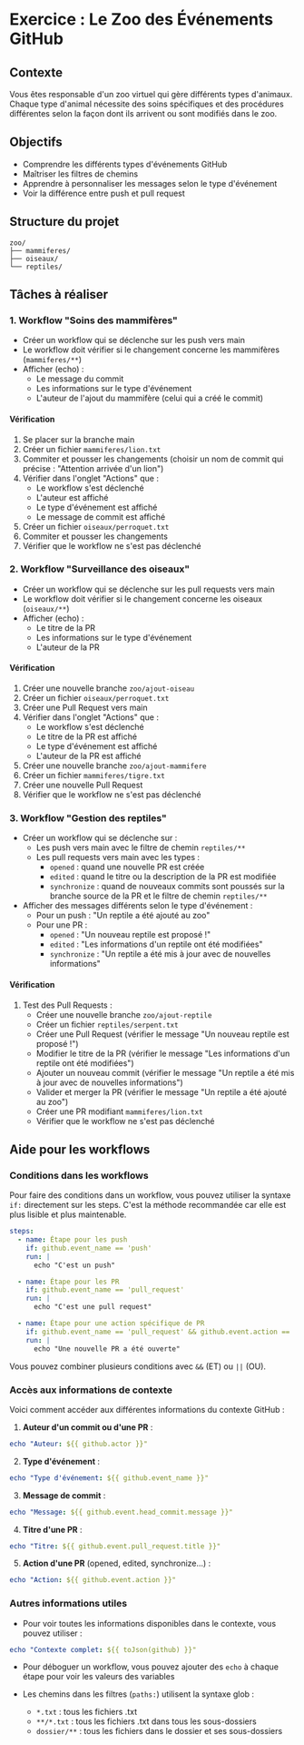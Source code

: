 # Exercice : Le Zoo des Événements GitHub

## Contexte

Vous êtes responsable d'un zoo virtuel qui gère différents types d'animaux. Chaque type d'animal nécessite des soins spécifiques et des procédures différentes selon la façon dont ils arrivent ou sont modifiés dans le zoo.

## Objectifs

- Comprendre les différents types d'événements GitHub
- Maîtriser les filtres de chemins
- Apprendre à personnaliser les messages selon le type d'événement
- Voir la différence entre push et pull request

## Structure du projet

```
zoo/
├── mammiferes/
├── oiseaux/
└── reptiles/
```

## Tâches à réaliser

### 1. Workflow "Soins des mammifères"

- Créer un workflow qui se déclenche sur les push vers main
- Le workflow doit vérifier si le changement concerne les mammifères (`mammiferes/**`)
- Afficher (echo) :
  - Le message du commit
  - Les informations sur le type d'événement
  - L'auteur de l'ajout du mammifère (celui qui a créé le commit)

#### Vérification

1. Se placer sur la branche main
2. Créer un fichier `mammiferes/lion.txt`
3. Commiter et pousser les changements (choisir un nom de commit qui précise : "Attention arrivée d'un lion")
4. Vérifier dans l'onglet "Actions" que :
   - Le workflow s'est déclenché
   - L'auteur est affiché
   - Le type d'événement est affiché
   - Le message de commit est affiché
5. Créer un fichier `oiseaux/perroquet.txt`
6. Commiter et pousser les changements
7. Vérifier que le workflow ne s'est pas déclenché

### 2. Workflow "Surveillance des oiseaux"

- Créer un workflow qui se déclenche sur les pull requests vers main
- Le workflow doit vérifier si le changement concerne les oiseaux (`oiseaux/**`)
- Afficher (echo) :
  - Le titre de la PR
  - Les informations sur le type d'événement
  - L'auteur de la PR

#### Vérification

1. Créer une nouvelle branche `zoo/ajout-oiseau`
2. Créer un fichier `oiseaux/perroquet.txt`
3. Créer une Pull Request vers main
4. Vérifier dans l'onglet "Actions" que :
   - Le workflow s'est déclenché
   - Le titre de la PR est affiché
   - Le type d'événement est affiché
   - L'auteur de la PR est affiché
5. Créer une nouvelle branche `zoo/ajout-mammifere`
6. Créer un fichier `mammiferes/tigre.txt`
7. Créer une nouvelle Pull Request
8. Vérifier que le workflow ne s'est pas déclenché

### 3. Workflow "Gestion des reptiles"

- Créer un workflow qui se déclenche sur :
  - Les push vers main avec le filtre de chemin `reptiles/**`
  - Les pull requests vers main avec les types :
    - `opened` : quand une nouvelle PR est créée
    - `edited` : quand le titre ou la description de la PR est modifiée
    - `synchronize` : quand de nouveaux commits sont poussés sur la branche source de la PR
      et le filtre de chemin `reptiles/**`
- Afficher des messages différents selon le type d'événement :
  - Pour un push : "Un reptile a été ajouté au zoo"
  - Pour une PR :
    - `opened` : "Un nouveau reptile est proposé !"
    - `edited` : "Les informations d'un reptile ont été modifiées"
    - `synchronize` : "Un reptile a été mis à jour avec de nouvelles informations"

#### Vérification

1. Test des Pull Requests :
   - Créer une nouvelle branche `zoo/ajout-reptile`
   - Créer un fichier `reptiles/serpent.txt`
   - Créer une Pull Request (vérifier le message "Un nouveau reptile est proposé !")
   - Modifier le titre de la PR (vérifier le message "Les informations d'un reptile ont été modifiées")
   - Ajouter un nouveau commit (vérifier le message "Un reptile a été mis à jour avec de nouvelles informations")
   - Valider et merger la PR (vérifier le message "Un reptile a été ajouté au zoo")
   - Créer une PR modifiant `mammiferes/lion.txt`
   - Vérifier que le workflow ne s'est pas déclenché

## Aide pour les workflows

### Conditions dans les workflows

Pour faire des conditions dans un workflow, vous pouvez utiliser la syntaxe `if:` directement sur les steps. C'est la méthode recommandée car elle est plus lisible et plus maintenable.

```yaml
steps:
  - name: Étape pour les push
    if: github.event_name == 'push'
    run: |
      echo "C'est un push"

  - name: Étape pour les PR
    if: github.event_name == 'pull_request'
    run: |
      echo "C'est une pull request"

  - name: Étape pour une action spécifique de PR
    if: github.event_name == 'pull_request' && github.event.action == 'opened'
    run: |
      echo "Une nouvelle PR a été ouverte"
```

Vous pouvez combiner plusieurs conditions avec `&&` (ET) ou `||` (OU).

### Accès aux informations de contexte

Voici comment accéder aux différentes informations du contexte GitHub :

1. **Auteur d'un commit ou d'une PR** :

```yaml
echo "Auteur: ${{ github.actor }}"
```

2. **Type d'événement** :

```yaml
echo "Type d'événement: ${{ github.event_name }}"
```

3. **Message de commit** :

```yaml
echo "Message: ${{ github.event.head_commit.message }}"
```

4. **Titre d'une PR** :

```yaml
echo "Titre: ${{ github.event.pull_request.title }}"
```

5. **Action d'une PR** (opened, edited, synchronize...) :

```yaml
echo "Action: ${{ github.event.action }}"
```

### Autres informations utiles

- Pour voir toutes les informations disponibles dans le contexte, vous pouvez utiliser :

```yaml
echo "Contexte complet: ${{ toJson(github) }}"
```

- Pour déboguer un workflow, vous pouvez ajouter des `echo` à chaque étape pour voir les valeurs des variables

- Les chemins dans les filtres (`paths:`) utilisent la syntaxe glob :
  - `*.txt` : tous les fichiers .txt
  - `**/*.txt` : tous les fichiers .txt dans tous les sous-dossiers
  - `dossier/**` : tous les fichiers dans le dossier et ses sous-dossiers
